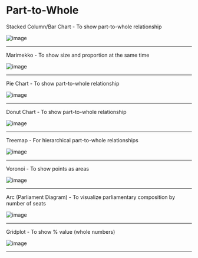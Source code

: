 # Part-to-Whole

Stacked Column/Bar Chart - To show part-to-whole relationship

![image](https://github.com/avatorl/Deneb-Vega-Templates/assets/59934292/dc662481-4820-4fe8-bee6-ed9dc3b9d3a8)

---

Marimekko - To show size and proportion at the same time

![image](https://github.com/avatorl/Deneb-Vega-Templates/assets/59934292/2c84f746-f026-4b65-96eb-0111dc67dc54)

---

Pie Chart - To show part-to-whole relationship

![image](https://github.com/avatorl/Deneb-Vega-Templates/assets/59934292/2c705207-69b5-4303-9789-5efaff2da9c6)

---

 Donut Chart - To show part-to-whole relationship
 
![image](https://github.com/avatorl/Deneb-Vega-Templates/assets/59934292/a406f9ce-236b-471a-86d0-aca0dade5205)

---

Treemap - For hierarchical part-to-whole relationships

![image](https://github.com/avatorl/Deneb-Vega-Templates/assets/59934292/b568ca89-b176-4f49-a079-8f073109f953)

---

Voronoi - To show points as areas

![image](https://github.com/avatorl/Deneb-Vega-Templates/assets/59934292/bd9d875b-cc82-4c75-bb8b-bf17f71bc51e)

---

Arc (Parliament Diagram) - To visualize parliamentary composition by number of seats

![image](https://github.com/avatorl/Deneb-Vega-Templates/assets/59934292/16ebcfa8-bd51-4a52-8bbf-d858fea445fa)

---

Gridplot - To show % value (whole numbers)

![image](https://github.com/avatorl/Deneb-Vega-Templates/assets/59934292/e8f1ee4d-ef64-45e6-a7a1-f4a6544f0983)

---
